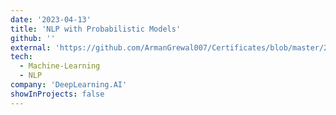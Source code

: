 ```yaml
---
date: '2023-04-13'
title: 'NLP with Probabilistic Models'
github: ''
external: 'https://github.com/ArmanGrewal007/Certificates/blob/master/2023_04_13_Coursera_NLP2.pdf'
tech:
  - Machine-Learning
  - NLP
company: 'DeepLearning.AI'
showInProjects: false
---
```



